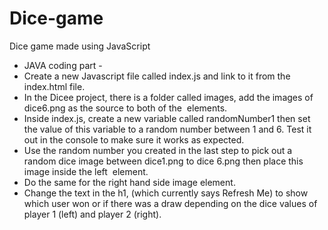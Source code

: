 # Dice-game
Dice game made using JavaScript
- JAVA coding part -
- Create a new Javascript file called index.js and link to it from the index.html file.
- In the Dicee project, there is a folder called images, add the images of dice6.png as the source to both of the <img> elements.
- Inside index.js, create a new variable called randomNumber1 then set the value of this variable to a random number between 1 and 6. Test it out in the console to make sure it works as expected.
- Use the random number you created in the last step to pick out a random dice image between dice1.png to dice 6.png then place this image inside the left <img> element.
- Do the same for the right hand side image element.
- Change the text in the h1, (which currently says Refresh Me) to show which user won or if there was a draw depending on the dice values of player 1 (left) and player 2 (right).
